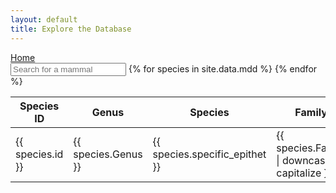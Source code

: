 ```yaml
---
layout: default
title: Explore the Database
---
```

<script src="/js/filter.js"></script>


<nav><a href="/index.html">Home</a></nav>

<input class="input_text" type="text" id="searchTerm" placeholder="Search for a mammal">


<table class="table" id="fullTable">    
    <thead>
    <tr>
        <th>Species ID</th>
        <th>Genus</th>
        <th>Species</th>
        <th>Family</th>
        <th>Order</th>
    </tr>
    </thead>
    <tbody>
        {% for species in site.data.mdd %}
            <tr>
            <td>{{ species.id }}</td>
            <td>{{ species.Genus }}</td>
            <td>{{ species.specific_epithet }}</td>
            <td>{{ species.Family | downcase | capitalize }}</td>
            <td>{{ species.Order | downcase | capitalize }}</td>
            </tr>
        {% endfor %}
    </tbody>
</table>
<script>document.querySelector('#searchTerm').addEventListener('keyup', filterFunc, false);</script>


